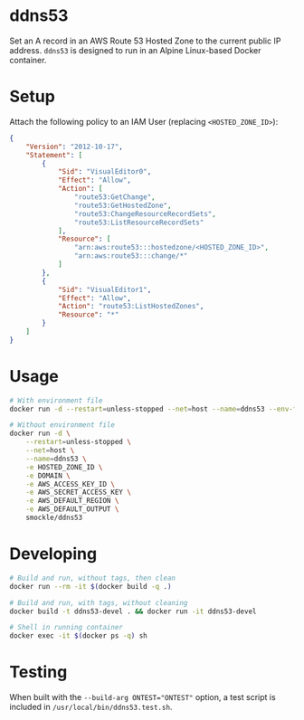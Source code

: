 # ddns53

Set an A record in an AWS Route 53 Hosted Zone to the current public IP address. `ddns53` is designed to run in an Alpine Linux-based Docker container.

# Setup

Attach the following policy to an IAM User (replacing `<HOSTED_ZONE_ID>`):

```JSON
{
    "Version": "2012-10-17",
    "Statement": [
        {
            "Sid": "VisualEditor0",
            "Effect": "Allow",
            "Action": [
                "route53:GetChange",
                "route53:GetHostedZone",
                "route53:ChangeResourceRecordSets",
                "route53:ListResourceRecordSets"
            ],
            "Resource": [
                "arn:aws:route53:::hostedzone/<HOSTED_ZONE_ID>",
                "arn:aws:route53:::change/*"
            ]
        },
        {
            "Sid": "VisualEditor1",
            "Effect": "Allow",
            "Action": "route53:ListHostedZones",
            "Resource": "*"
        }
    ]
}
```

# Usage

```Bash
# With environment file
docker run -d --restart=unless-stopped --net=host --name=ddns53 --env-file=~/.ddns53/config smockle/ddns53

# Without environment file
docker run -d \
    --restart=unless-stopped \
    --net=host \
    --name=ddns53 \
    -e HOSTED_ZONE_ID \
    -e DOMAIN \
    -e AWS_ACCESS_KEY_ID \
    -e AWS_SECRET_ACCESS_KEY \
    -e AWS_DEFAULT_REGION \
    -e AWS_DEFAULT_OUTPUT \
    smockle/ddns53
```

# Developing

```Bash
# Build and run, without tags, then clean
docker run --rm -it $(docker build -q .)

# Build and run, with tags, without cleaning
docker build -t ddns53-devel . && docker run -it ddns53-devel

# Shell in running container
docker exec -it $(docker ps -q) sh
```

# Testing

When built with the `--build-arg ONTEST="ONTEST"` option, a test script is included in `/usr/local/bin/ddns53.test.sh`.
